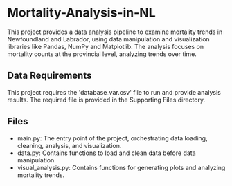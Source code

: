 # Mortality-Analysis-in-NL
This project provides a data analysis pipeline to examine mortality trends in Newfoundland and Labrador, 
using data manipulation and visualization libraries like Pandas, NumPy and Matplotlib. 
The analysis focuses on mortality counts at the provincial level, analyzing trends over time.

## Data Requirements
This project requires the 'database_var.csv' file to run and provide analysis results. The required file is 
provided in the Supporting Files directory.

## Files
* main.py: The entry point of the project, orchestrating data loading, cleaning, analysis, and visualization.
* data.py: Contains functions to load and clean data before data manipulation.
* visual_analysis.py: Contains functions for generating plots and analyzing mortality trends.
